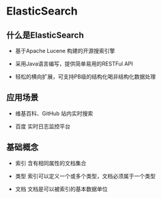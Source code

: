 # ElasticSearch

## 什么是ElasticSearch

* 基于Apache Lucene 构建的开源搜索引擎

* 采用Java语言编写，提供简单易用的RESTFul API

* 轻松的横向扩展，可支持PB级的结构化喝非结构化数据处理


## 应用场景

* 维基百科、GitHub 站内实时搜索

* 百度 实时日志监控平台


## 基础概念

* 索引 含有相同属性的文档集合

* 类型 索引可以定义一个或多个类型，文档必须属于一个类型

* 文档 文档是可以被索引的基本数据单位

